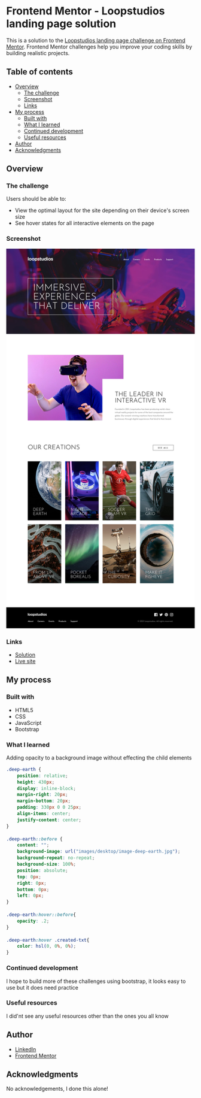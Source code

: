 # Frontend Mentor - Loopstudios landing page solution

This is a solution to the [Loopstudios landing page challenge on Frontend Mentor](https://www.frontendmentor.io/challenges/loopstudios-landing-page-N88J5Onjw). Frontend Mentor challenges help you improve your coding skills by building realistic projects. 

## Table of contents

- [Overview](#overview)
  - [The challenge](#the-challenge)
  - [Screenshot](#screenshot)
  - [Links](#links)
- [My process](#my-process)
  - [Built with](#built-with)
  - [What I learned](#what-i-learned)
  - [Continued development](#continued-development)
  - [Useful resources](#useful-resources)
- [Author](#author)
- [Acknowledgments](#acknowledgments)


## Overview

### The challenge

Users should be able to:

- View the optimal layout for the site depending on their device's screen size
- See hover states for all interactive elements on the page

### Screenshot

![](./design/desktop-design.jpg)

### Links

- [Solution](https://www.frontendmentor.io/solutions/standard-bootstrap-loopstudios-landing-page-3299k_3Q5)
- [Live site](https://jdnjr.csb.app/)

## My process

### Built with

- HTML5
- CSS
- JavaScript
- Bootstrap

### What I learned

Adding opacity to a background image without effecting the child elements

```css
.deep-earth {
	position: relative;
	height: 430px;
	display: inline-block;
	margin-right: 20px;
	margin-bottom: 20px;
	padding: 330px 0 0 25px;
	align-items: center;
	justify-content: center;
}

.deep-earth::before {
	content: "";
	background-image: url("images/desktop/image-deep-earth.jpg");
	background-repeat: no-repeat;
	background-size: 100%;
	position: absolute;
	top: 0px;
	right: 0px;
	bottom: 0px;
	left: 0px;
}

.deep-earth:hover::before{
	opacity: .2;
}

.deep-earth:hover .created-txt{
	color: hsl(0, 0%, 0%);
}
```

### Continued development

I hope to build more of these challenges using bootstrap, it looks easy to use but it does need practice

### Useful resources

I did'nt see any useful resources other than the ones you all know 

## Author

- [LinkedIn](https://www.linkedin.com/in/abbas-manning-5907b8203/)
- [Frontend Mentor](https://www.frontendmentor.io/profile/Abbazz2020)

## Acknowledgments

No acknowledgements, I done this alone!

